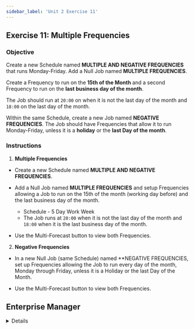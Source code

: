 ```yaml
---
sidebar_label: 'Unit 2 Exercise 11'
---
```


## Exercise 11: Multiple Frequencies

### Objective 

Create a new Schedule named **MULTIPLE AND NEGATIVE FREQUENCIES** that runs Monday-Friday. Add a Null Job named **MULTIPLE FREQUENCIES**. 

Create a Frequency to run on the **15th of the Month** and a second Frequency to run on the **last business day of the month**. 

The Job should run at ```20:00``` on when it is not the last day of the month and ```18:00``` on the last day of the month.

Within the same Schedule, create a new Job named **NEGATIVE FREQUENCIES**. The Job should have Frequencies that allow it to run Monday-Friday, unless it is a **holiday** or the **last Day of the month**.

### Instructions

1.	**Multiple Frequencies**
  *	Create a new Schedule named **MULTIPLE AND NEGATIVE FREQUENCIES**.
  *	Add a Null Job named **MULTIPLE FREQUENCIES** and setup Frequencies allowing a Job to run on the 15th of the month (working day before) and the last business day of the month.
    * Schedule - 5 Day Work Week
    * The Job runs at ```20:00``` when it is not the last day of the month and ```18:00``` when it is the last business day of the month.

  *	Use the Multi-Forecast button to view both Frequencies.

2.	**Negative Frequencies**
  *	In a new Null Job (same Schedule) named **NEGATIVE FREQUENCIES, set up Frequencies allowing the Job to run every day of the month, Monday through Friday, unless it is a Holiday or the last Day of the Month.

  *	Use the Multi-Forecast button to view both Frequencies.


## Enterprise Manager

<details>

<!--
<video width="320" height="240" controls>
  <source src="videobasic/U2E11.mp4" type="video/mp4"></source>
Your browser does not support the video tag.
</video>
-->

:::tip [Walkthrough Video - Unit 2 Exercise 11](../static/videobasic/U2E11.mp4)

:::

1.	**Multiple Frequencies**
  *	Create a new Schedule.
  *	Add a Null Job and setup Frequencies allowing a Job to run on the 15th of the month (working day before) and the last business day of the month.
    * Schedule - 5 Day Work Week
    * The Job runs at ```20:00``` when it is not the last day of the month and ```18:00``` when it is the last business day of the month.
  *	Use the Forecast All Button to view both Frequencies.
    * The first listed will be Green and the second will be Yellow. 
2.	**Negative Frequencies**
  *	In a new Null Job (same Schedule), set up Frequencies allowing the Job to run every day of the month, Monday through Friday, unless it is a Holiday or the last Day of the Month.
  *	Use the Forecast All Button to view both Frequencies.
  
  :::note
  The Negative Frequency will appear purple
  :::

</details>
